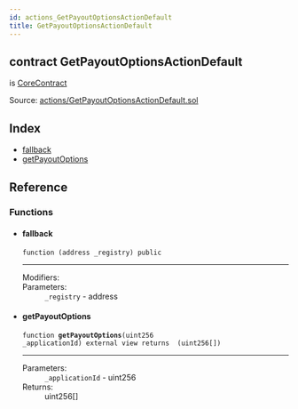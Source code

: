 ```yaml
---
id: actions_GetPayoutOptionsActionDefault
title: GetPayoutOptionsActionDefault
---
```


<div class="contract-doc"><div class="contract"><h2 class="contract-header"><span class="contract-kind">contract</span> GetPayoutOptionsActionDefault</h2><p class="base-contracts"><span>is</span> <a href="shared_CoreContract.html">CoreContract</a></p><div class="source">Source: <a href="/blob/v1.0.0/contracts/actions/GetPayoutOptionsActionDefault.sol" target="_blank">actions/GetPayoutOptionsActionDefault.sol</a></div></div><div class="index"><h2>Index</h2><ul><li><a href="actions_GetPayoutOptionsActionDefault.html#">fallback</a></li><li><a href="actions_GetPayoutOptionsActionDefault.html#getPayoutOptions">getPayoutOptions</a></li></ul></div><div class="reference"><h2>Reference</h2><div class="functions"><h3>Functions</h3><ul><li><div class="item function"><span id="fallback" class="anchor-marker"></span><h4 class="name">fallback</h4><div class="body"><code class="signature">function <strong></strong><span>(address _registry) </span><span>public </span></code><hr/><dl><dt><span class="label-modifiers">Modifiers:</span></dt><dd></dd><dt><span class="label-parameters">Parameters:</span></dt><dd><div><code>_registry</code> - address</div></dd></dl></div></div></li><li><div class="item function"><span id="getPayoutOptions" class="anchor-marker"></span><h4 class="name">getPayoutOptions</h4><div class="body"><code class="signature">function <strong>getPayoutOptions</strong><span>(uint256 _applicationId) </span><span>external </span><span>view </span><span>returns  (uint256[]) </span></code><hr/><dl><dt><span class="label-parameters">Parameters:</span></dt><dd><div><code>_applicationId</code> - uint256</div></dd><dt><span class="label-return">Returns:</span></dt><dd>uint256[]</dd></dl></div></div></li></ul></div></div></div>
